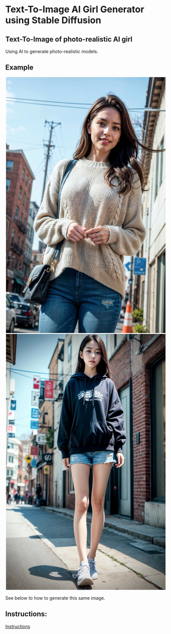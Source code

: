 # Text-To-Image AI Girl Generator using Stable Diffusion

## Text-To-Image of photo-realistic AI girl

Using AI to generate photo-realistic models.

## Example 

<p align="center">
  <img src="example/2.jpeg" width="500" height="800" alt="Image 2">
  <img src="example/1.jpeg" width="500" height="800" alt="Image 1">
</p>

See below to how to generate this same image.

## Instructions:

[Instructions](instructions.pdf)
